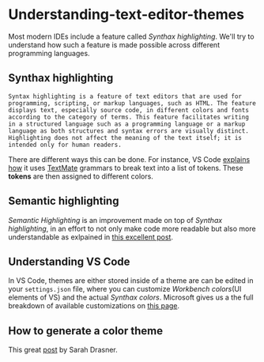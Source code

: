 # Understanding-text-editor-themes

Most modern IDEs include a feature called _Synthax highlighting_. We'll try to understand how such a feature is made possible across different programming languages.

## Synthax highlighting

```
Syntax highlighting is a feature of text editors that are used for programming, scripting, or markup languages, such as HTML. The feature displays text, especially source code, in different colors and fonts according to the category of terms. This feature facilitates writing in a structured language such as a programming language or a markup language as both structures and syntax errors are visually distinct. Highlighting does not affect the meaning of the text itself; it is intended only for human readers.
```

There are different ways this can be done. For instance, VS Code [explains how](https://code.visualstudio.com/api/language-extensions/syntax-highlight-guide) it uses [TextMate](https://macromates.com/manual/en/language_grammars) grammars to break text into a list of tokens.
These **tokens** are then assigned to different colors.

## Semantic highlighting

_Semantic Highlighting_ is an improvement made on top of _Synthax highlighting_, in an effort to not only make code more readable but also more understandable as exlpained in [this excellent post](https://zwabel.wordpress.com/2009/01/08/c-ide-evolution-from-syntax-highlighting-to-semantic-highlighting/).

## Understanding VS Code

In VS Code, themes are either stored inside of a theme are can be edited in your `settings.json` file, where you can customize _Workbench colors_(UI elements of VS) and the actual _Synthax colors_.
Microsoft gives us a the full breakdown of available customizations on [this page](https://code.visualstudio.com/api/references/theme-color).

## How to generate a color theme
This great [post](https://css-tricks.com/creating-a-vs-code-theme/) by Sarah Drasner.
